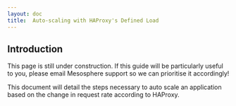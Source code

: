 ```yaml
---
layout: doc
title:  Auto-scaling with HAProxy's Defined Load
---
```



## Introduction

This page is still under construction. If this guide will be particularly useful to you, please email Mesosphere support so we can prioritise it accordingly!

This document will detail the steps necessary to auto scale an application based on the change in request rate according to HAProxy.